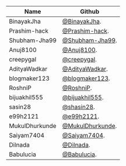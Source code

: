 
| Name                  | Github                                                        
| --------------------- | ------------------------------------------------------------- 
| BinayakJha              | [@BinayakJha](https://github.com/BinayakJha).              |
| Prashim-hack              | [@Prashim-hack](https://github.com/Prashim-hack).              |
| Shubham-Jha99            | [@Shubham-Jha99](https://github.com/Shubham-Jha99).              |
| Anuj8100             | [@Anuj8100](https://github.com/Anuj8100).              |
| creepygal           | [@creepygal](https://github.com/creepygal).              |
| AdityaWadkar           | [@AdityaWadkar](https://github.com/AdityaWadkar).              |
| blogmaker123           | [@blogmaker123](https://github.com/blogmaker123).              |
| RoshniP           | [@RoshniP](https://github.com/RoshniP).              |
| bijuakhil555           | [@bijuakhil555](https://github.com/bijuakhil555).              |
| sasin28          | [@shasin28](https://github.com/shasin28).              |
| e99h2121          | [@e99h2121](https://github.com/e99h2121).              |
| MukulDhurkunde          | [@MukulDhurkunde](https://github.com/MukulDhurkunde).              |
| Saiyam7404          | [@Saiyam7404](https://github.com/Saiyam7404).              |
| Dilnada          | [@Dilnada](https://github.com/Dilnada).              |
| Babulucia          | [@Babulucia](https://github.com/Babulucia).              |
